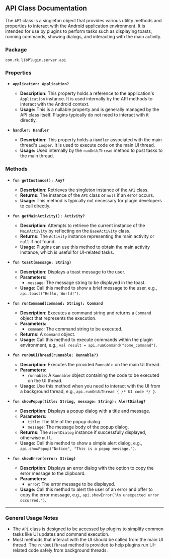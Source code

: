 ## **API Class Documentation**
The `API` class is a singleton object that provides various utility methods and properties to interact with the Android application environment. It is intended for use by plugins to perform tasks such as displaying toasts, running commands, showing dialogs, and interacting with the main activity.

### **Package**
`com.rk.libPlugin.server.api`

### **Properties**

- **`application: Application?`**
  - **Description:** This property holds a reference to the application's `Application` instance. It is used internally by the API methods to interact with the Android context.
  - **Usage:** This is a nullable property and is generally managed by the API class itself. Plugins typically do not need to interact with it directly.

- **`handler: Handler`**
  - **Description:** This property holds a `Handler` associated with the main thread's `Looper`. It is used to execute code on the main UI thread.
  - **Usage:** Used internally by the `runOnUiThread` method to post tasks to the main thread.

### **Methods**

- **`fun getInstance(): Any?`**
  - **Description:** Retrieves the singleton instance of the `API` class.
  - **Returns:** The instance of the `API` class or `null` if an error occurs.
  - **Usage:** This method is typically not necessary for plugin developers to call directly.

- **`fun getMainActivity(): Activity?`**
  - **Description:** Attempts to retrieve the current instance of the `MainActivity` by reflecting on the `BaseActivity` class.
  - **Returns:** The `Activity` instance representing the main activity or `null` if not found.
  - **Usage:** Plugins can use this method to obtain the main activity instance, which is useful for UI-related tasks.

- **`fun toast(message: String)`**
  - **Description:** Displays a toast message to the user.
  - **Parameters:** 
    - `message`: The message string to be displayed in the toast.
  - **Usage:** Call this method to show a brief message to the user, e.g., `api.toast("Hello, World!")`.

- **`fun runCommand(command: String): Command`**
  - **Description:** Executes a command string and returns a `Command` object that represents the execution.
  - **Parameters:**
    - `command`: The command string to be executed.
  - **Returns:** A `Command` object.
  - **Usage:** Call this method to execute commands within the plugin environment, e.g., `val result = api.runCommand("some_command")`.

- **`fun runOnUiThread(runnable: Runnable?)`**
  - **Description:** Executes the provided `Runnable` on the main UI thread.
  - **Parameters:**
    - `runnable`: A `Runnable` object containing the code to be executed on the UI thread.
  - **Usage:** Use this method when you need to interact with the UI from a background thread, e.g., `api.runOnUiThread { /* UI code */ }`.

- **`fun showPopup(title: String, message: String): AlertDialog?`**
  - **Description:** Displays a popup dialog with a title and message.
  - **Parameters:**
    - `title`: The title of the popup dialog.
    - `message`: The message body of the popup dialog.
  - **Returns:** The `AlertDialog` instance if successfully displayed, otherwise `null`.
  - **Usage:** Call this method to show a simple alert dialog, e.g., `api.showPopup("Notice", "This is a popup message.")`.

- **`fun showError(error: String)`**
  - **Description:** Displays an error dialog with the option to copy the error message to the clipboard.
  - **Parameters:**
    - `error`: The error message to be displayed.
  - **Usage:** Call this method to alert the user of an error and offer to copy the error message, e.g., `api.showError("An unexpected error occurred.")`.

---

### **General Usage Notes**
- The `API` class is designed to be accessed by plugins to simplify common tasks like UI updates and command execution.
- Most methods that interact with the UI should be called from the main UI thread. The `runOnUiThread` method is provided to help plugins run UI-related code safely from background threads.
